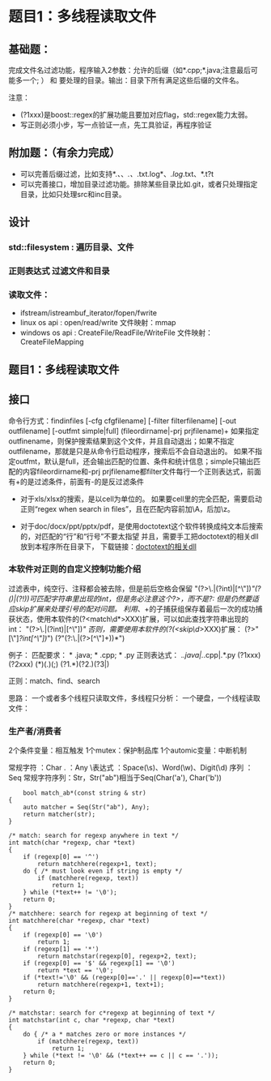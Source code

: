 # 题目1：多线程读取文件

## **基础题：**

完成文件名过滤功能，程序输入2参数：允许的后缀（如*.cpp;*.java;注意最后可能多一个; ） 和 要处理的目录。输出：目录下所有满足这些后缀的文件名。

注意：

- (?1xxx)是boost::regex的扩展功能且要加对应flag，std::regex能力太弱。
- 写正则必须小步，写一点验证一点，先工具验证，再程序验证

## **附加题：（有余力完成）**

- 可以完善后缀过滤，比如支持*.*、*、*.、*.txt.log*、*.log*.txt、*.t?t
- 可以完善接口，增加目录过滤功能。排除某些目录比如.git，或者只处理指定目录，比如只处理src和inc目录。

## 设计
### std::filesystem : 遍历目录、文件
### 正则表达式 过滤文件和目录
### 读取文件： 
* ifstream/istreambuf_iterator/fopen/fwrite 
* linux os api : open/read/write 文件映射：mmap
* windows os api : CreateFile/ReadFile/WriteFile 文件映射：CreateFileMapping

## 题目1：多线程读取文件
## 接口
命令行方式：findinfiles [-cfg cfgfilename] [-filter filterfilename] [-out outfilename] [-outfmt simple|full]
(fileordirname|-prj prjfilename)+
如果指定outfinename，则保护搜索结果到这个文件，并且自动退出；如果不指定outfilename，那就是只是从命令行启动程序，搜索后不会自动退出的。
如果不指定outfmt，默认是full，还会输出匹配的位置、条件和统计信息；simple只输出匹配的内容fileordirname和-prj prjfilename都filter文件每行一个正则表达式，前面有+的是过滤条件，前面有-的是反过滤条件

* 对于xls/xlsx的搜索，是以cell为单位的。
如果要cell里的完全匹配，需要启动正则“regex when search in files”，且在匹配内容前加\A，后加\z。

* 对于doc/docx/ppt/pptx/pdf，是使用doctotext这个软件转换成纯文本后搜索的，对匹配的“行”和“行号”不要太指望
并且，需要手工把doctotext的相关dll放到本程序所在目录下， 下载链接：[doctotext的相关dll](http://silvercoders.com/download/doctotext-4.0.1512-win32.tar.bz2)

### 本软件对正则的自定义控制功能介绍
过滤表中，纯空行、注释都会被去除，但是前后空格会保留
"(?>\\.|(?<m>int)|[^\\"])*"(?(<m>)|(?!))可匹配字符串里出现的int，但是务必注意这个?>，而不是?:
    但是仍然要适应skip扩展来处理引号的配对问题。
    利用*、+的子捕获组保存着最后一次的成功捕获状态，使用本软件的(?<match\d*>XXX)扩展，可以如此查找字符串出现的int：
"(?>\\.|(?<match1>int)|[^\\"])*"
    否则，需要使用本软件的(?(<skip\d*>XXX)扩展：
(?>"[\\"]*?int[^\\"])*")
(?<skip>"(?:\\.|(?>[^\\"]+))*")

例子：
匹配要求：    * .java; * .cpp; * .py
正则表达式： .*\.java|.*\.cpp|.*\.py
(?1xxx)(?2xxx)
(\*)(\.)(;)
(?1\.\*)(?2\.)(?3|)

正则：match、find、search

思路：
一个或者多个线程只读取文件，多线程只分析：
一个硬盘，一个线程读取文件：

### 生产者/消费者
2个条件变量：相互触发
1个mutex：保护制品库
1个automic变量：中断机制



常规字符 ：Char
.        ：Any
\表达式  ：Space(\s)、Word(\w)、Digit(\d)
序列     ：Seq
常规字符序列：Str，Str("ab")相当于Seq(Char('a'), Char('b'))

```
    bool match_ab*(const string & str)
{
    auto matcher = Seq(Str("ab"), Any);
    return matcher(str);
}

/* match: search for regexp anywhere in text */
int match(char *regexp, char *text)
{
	if (regexp[0] == '^')
	    return matchhere(regexp+1, text);
	do { /* must look even if string is empty */
	    if (matchhere(regexp, text))
	        return 1;
	} while (*text++ != '\0');
	return 0;
}
/* matchhere: search for regexp at beginning of text */
int matchhere(char *regexp, char *text)
{
	if (regexp[0] == '\0')
        return 1;
	if (regexp[1] == '*')
		return matchstar(regexp[0], regexp+2, text);
	if (regexp[0] == '$' && regexp[1] == '\0')
	    return *text == '\0';
	if (*text!='\0' && (regexp[0]=='.' || regexp[0]==*text))
        return matchhere(regexp+1, text+1);
	return 0;
}

/* matchstar: search for c*regexp at beginning of text */ 
int matchstar(int c, char *regexp, char *text) 
{ 
	do { /* a * matches zero or more instances */ 
	    if (matchhere(regexp, text)) 
            return 1; 
	} while (*text != '\0' && (*text++ == c || c == '.')); 
	return 0; 
} 
```